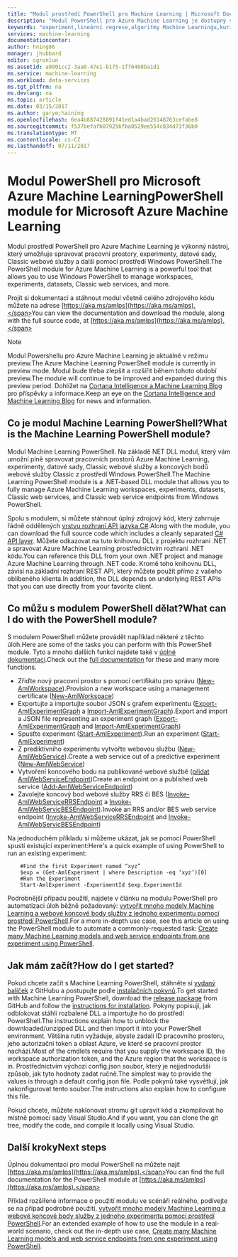 ```yaml
---
title: "Modul prostředí PowerShell pro Machine Learning | Microsoft Docs"
description: "Modul PowerShell pro Azure Machine Learning je dostupný v režimu veřejné zkušební verze. Použijte PowerShell k vytváření a správě pracovní prostory, experimenty, webové služby a další."
keywords: "experiment,lineární regrese,algoritmy Machine Learningu,kurz Machine Learningu,techniky prediktivního modelování,experiment z oblasti datové vědy"
services: machine-learning
documentationcenter: 
author: hning86
manager: jhubbard
editor: cgronlun
ms.assetid: a9001cc2-3aa0-47e1-b175-1f76408ba1d1
ms.service: machine-learning
ms.workload: data-services
ms.tgt_pltfrm: na
ms.devlang: na
ms.topic: article
ms.date: 03/15/2017
ms.author: garye;haining
ms.openlocfilehash: 6ea4b887428891f41ed1a4bad26148763cefabe8
ms.sourcegitcommit: f537befafb079256fba0529ee554c034d73f36b0
ms.translationtype: MT
ms.contentlocale: cs-CZ
ms.lasthandoff: 07/11/2017
---
```

# <a name="powershell-module-for-microsoft-azure-machine-learning"></a><span data-ttu-id="7f5fd-105">Modul PowerShell pro Microsoft Azure Machine Learning</span><span class="sxs-lookup"><span data-stu-id="7f5fd-105">PowerShell module for Microsoft Azure Machine Learning</span></span>
<span data-ttu-id="7f5fd-106">Modul prostředí PowerShell pro Azure Machine Learning je výkonný nástroj, který umožňuje spravovat pracovní prostory, experimenty, datové sady, Classic webové služby a další pomocí prostředí Windows PowerShell.</span><span class="sxs-lookup"><span data-stu-id="7f5fd-106">The PowerShell module for Azure Machine Learning is a powerful tool that allows you to use Windows PowerShell to manage workspaces, experiments, datasets, Classic web services, and more.</span></span>

<span data-ttu-id="7f5fd-107">Projít si dokumentaci a stáhnout modul včetně celého zdrojového kódu můžete na adrese [https://aka.ms/amlps](https://aka.ms/amlps).</span><span class="sxs-lookup"><span data-stu-id="7f5fd-107">You can view the documentation and download the module, along with the full source code, at [https://aka.ms/amlps](https://aka.ms/amlps).</span></span> 

> [!NOTE]
> <span data-ttu-id="7f5fd-108">Modul Powershellu pro Azure Machine Learning je aktuálně v režimu preview.</span><span class="sxs-lookup"><span data-stu-id="7f5fd-108">The Azure Machine Learning PowerShell module is currently in preview mode.</span></span> <span data-ttu-id="7f5fd-109">Modul bude třeba zlepšit a rozšířit během tohoto období preview.</span><span class="sxs-lookup"><span data-stu-id="7f5fd-109">The module will continue to be improved and expanded during this preview period.</span></span> <span data-ttu-id="7f5fd-110">Dohlížet na [Cortana Intelligence a Machine Learning Blog](https://blogs.technet.microsoft.com/machinelearning/) pro příspěvky a informace.</span><span class="sxs-lookup"><span data-stu-id="7f5fd-110">Keep an eye on the [Cortana Intelligence and Machine Learning Blog](https://blogs.technet.microsoft.com/machinelearning/) for news and information.</span></span>

## <a name="what-is-the-machine-learning-powershell-module"></a><span data-ttu-id="7f5fd-111">Co je modul Machine Learning PowerShell?</span><span class="sxs-lookup"><span data-stu-id="7f5fd-111">What is the Machine Learning PowerShell module?</span></span>
<span data-ttu-id="7f5fd-112">Modul Machine Learning PowerShell. Na základě NET DLL modul, který vám umožní plně spravovat pracovních prostorů Azure Machine Learning, experimenty, datové sady, Classic webové služby a koncových bodů webové služby Classic z prostředí Windows PowerShell.</span><span class="sxs-lookup"><span data-stu-id="7f5fd-112">The Machine Learning PowerShell module is a .NET-based DLL module that allows you to fully manage Azure Machine Learning workspaces, experiments, datasets, Classic web services, and Classic web service endpoints from Windows PowerShell.</span></span> 

<span data-ttu-id="7f5fd-113">Spolu s modulem, si můžete stáhnout úplný zdrojový kód, který zahrnuje řádně oddělených [vrstvu rozhraní API jazyka C#](https://github.com/hning86/azuremlps/blob/master/code/AzureMLSDK.cs).</span><span class="sxs-lookup"><span data-stu-id="7f5fd-113">Along with the module, you can download the full source code which includes a cleanly separated [C# API layer](https://github.com/hning86/azuremlps/blob/master/code/AzureMLSDK.cs).</span></span> <span data-ttu-id="7f5fd-114">Můžete odkazovat na tuto knihovnu DLL z projektu rozhraní .NET a spravovat Azure Machine Learning prostřednictvím rozhraní .NET kódu.</span><span class="sxs-lookup"><span data-stu-id="7f5fd-114">You can reference this DLL from your own .NET project and manage Azure Machine Learning through .NET code.</span></span> <span data-ttu-id="7f5fd-115">Kromě toho knihovnu DLL, závisí na základní rozhraní REST API, který můžete použít přímo z vašeho oblíbeného klienta.</span><span class="sxs-lookup"><span data-stu-id="7f5fd-115">In addition, the DLL depends on underlying REST APIs that you can use directly from your favorite client.</span></span>

## <a name="what-can-i-do-with-the-powershell-module"></a><span data-ttu-id="7f5fd-116">Co můžu s modulem PowerShell dělat?</span><span class="sxs-lookup"><span data-stu-id="7f5fd-116">What can I do with the PowerShell module?</span></span>
<span data-ttu-id="7f5fd-117">S modulem PowerShell můžete provádět například některé z těchto úloh.</span><span class="sxs-lookup"><span data-stu-id="7f5fd-117">Here are some of the tasks you can perform with this PowerShell module.</span></span> <span data-ttu-id="7f5fd-118">Tyto a mnoho dalších funkcí najdete také v [úplné dokumentaci](https://aka.ms/amlps).</span><span class="sxs-lookup"><span data-stu-id="7f5fd-118">Check out the [full documentation](https://aka.ms/amlps) for these and many more functions.</span></span>

* <span data-ttu-id="7f5fd-119">Zřiďte nový pracovní prostor s pomocí certifikátu pro správu ([New-AmlWorkspace](https://github.com/hning86/azuremlps#new-amlworkspace)).</span><span class="sxs-lookup"><span data-stu-id="7f5fd-119">Provision a new workspace using a management certificate ([New-AmlWorkspace](https://github.com/hning86/azuremlps#new-amlworkspace))</span></span>
* <span data-ttu-id="7f5fd-120">Exportujte a importujte soubor JSON s grafem experimentu ([Export-AmlExperimentGraph](https://github.com/hning86/azuremlps#export-amlexperimentgraph) a [Import-AmlExperimentGraph](https://github.com/hning86/azuremlps#import-amlexperimentgraph)).</span><span class="sxs-lookup"><span data-stu-id="7f5fd-120">Export and import a JSON file representing an experiment graph ([Export-AmlExperimentGraph](https://github.com/hning86/azuremlps#export-amlexperimentgraph) and [Import-AmlExperimentGraph](https://github.com/hning86/azuremlps#import-amlexperimentgraph))</span></span>
* <span data-ttu-id="7f5fd-121">Spusťte experiment ([Start-AmlExperiment](https://github.com/hning86/azuremlps#start-amlexperiment)).</span><span class="sxs-lookup"><span data-stu-id="7f5fd-121">Run an experiment ([Start-AmlExperiment](https://github.com/hning86/azuremlps#start-amlexperiment))</span></span>
* <span data-ttu-id="7f5fd-122">Z prediktivního experimentu vytvořte webovou službu ([New-AmlWebService](https://github.com/hning86/azuremlps#new-amlwebservice)).</span><span class="sxs-lookup"><span data-stu-id="7f5fd-122">Create a web service out of a predictive experiment ([New-AmlWebService](https://github.com/hning86/azuremlps#new-amlwebservice))</span></span>
* <span data-ttu-id="7f5fd-123">Vytvoření koncového bodu na publikované webové službě ([přidat AmlWebServiceEndpoint](https://github.com/hning86/azuremlps#add-amlwebserviceendpoint))</span><span class="sxs-lookup"><span data-stu-id="7f5fd-123">Create an endpoint on a published web service ([Add-AmlWebServiceEndpoint](https://github.com/hning86/azuremlps#add-amlwebserviceendpoint))</span></span>
* <span data-ttu-id="7f5fd-124">Zavolejte koncový bod webové služby RRS či BES ([Invoke-AmlWebServiceRRSEndpoint](https://github.com/hning86/azuremlps#invoke-amlwebservicerrsendpoint) a [Invoke-AmlWebServicBESEndpoint](https://github.com/hning86/azuremlps#invoke-amlwebservicebesendpoint)).</span><span class="sxs-lookup"><span data-stu-id="7f5fd-124">Invoke an RRS and/or BES web service endpoint ([Invoke-AmlWebServiceRRSEndpoint](https://github.com/hning86/azuremlps#invoke-amlwebservicerrsendpoint) and [Invoke-AmlWebServicBESEndpoint](https://github.com/hning86/azuremlps#invoke-amlwebservicebesendpoint))</span></span>

<span data-ttu-id="7f5fd-125">Na jednoduchém příkladu si můžeme ukázat, jak se pomocí PowerShell spustí existující experiment:</span><span class="sxs-lookup"><span data-stu-id="7f5fd-125">Here's a quick example of using PowerShell to run an existing experiment:</span></span>

        #Find the first Experiment named “xyz”
        $exp = (Get-AmlExperiment | where Description -eq ‘xyz’)[0]
        #Run the Experiment
        Start-AmlExperiment -ExperimentId $exp.ExperimentId 

<span data-ttu-id="7f5fd-126">Podrobnější případu použití, najdete v článku na modulu PowerShell pro automatizaci úloh běžně požadovaný: [vytvořit mnoho modely Machine Learning a webové koncové body služby z jednoho experimentu pomocí prostředí PowerShell](machine-learning-create-models-and-endpoints-with-powershell.md).</span><span class="sxs-lookup"><span data-stu-id="7f5fd-126">For a more in-depth use case, see this article on using the PowerShell module to automate a commonly-requested task: [Create many Machine Learning models and web service endpoints from one experiment using PowerShell](machine-learning-create-models-and-endpoints-with-powershell.md).</span></span>

## <a name="how-do-i-get-started"></a><span data-ttu-id="7f5fd-127">Jak mám začít?</span><span class="sxs-lookup"><span data-stu-id="7f5fd-127">How do I get started?</span></span>
<span data-ttu-id="7f5fd-128">Pokud chcete začít s Machine Learning PowerShell, stáhněte si [vydaný balíček](https://github.com/hning86/azuremlps/releases) z GitHubu a postupujte podle [instalačních pokynů](https://github.com/hning86/azuremlps/blob/master/README.md).</span><span class="sxs-lookup"><span data-stu-id="7f5fd-128">To get started with Machine Learning PowerShell, download the [release package](https://github.com/hning86/azuremlps/releases) from GitHub and follow the [instructions for installation](https://github.com/hning86/azuremlps/blob/master/README.md).</span></span> <span data-ttu-id="7f5fd-129">Pokyny popisují, jak odblokovat stáhli rozbalené DLL a importujte ho do prostředí PowerShell.</span><span class="sxs-lookup"><span data-stu-id="7f5fd-129">The instructions explain how to unblock the downloaded/unzipped DLL and then import it into your PowerShell environment.</span></span> <span data-ttu-id="7f5fd-130">Většina rutin vyžaduje, abyste zadali ID pracovního prostoru, jeho autorizační token a oblast Azure, ve které se pracovní prostor nachází.</span><span class="sxs-lookup"><span data-stu-id="7f5fd-130">Most of the cmdlets require that you supply the workspace ID, the workspace authorization token, and the Azure region that the workspace is in.</span></span> <span data-ttu-id="7f5fd-131">Prostřednictvím výchozí config.json soubor, který je nejjednodušší způsob, jak tyto hodnoty zadat ručně.</span><span class="sxs-lookup"><span data-stu-id="7f5fd-131">The simplest way to provide the values is through a default config.json file.</span></span> <span data-ttu-id="7f5fd-132">Podle pokynů také vysvětlují, jak nakonfigurovat tento soubor.</span><span class="sxs-lookup"><span data-stu-id="7f5fd-132">The instructions also explain how to configure this file.</span></span> 

<span data-ttu-id="7f5fd-133">Pokud chcete, můžete naklonovat stromu git upravit kód a zkompilovat ho místně pomocí sady Visual Studio.</span><span class="sxs-lookup"><span data-stu-id="7f5fd-133">And if you want, you can clone the git tree, modify the code, and compile it locally using Visual Studio.</span></span>

## <a name="next-steps"></a><span data-ttu-id="7f5fd-134">Další kroky</span><span class="sxs-lookup"><span data-stu-id="7f5fd-134">Next steps</span></span>
<span data-ttu-id="7f5fd-135">Úplnou dokumentaci pro modul PowerShell na můžete najít [https://aka.ms/amlps](https://aka.ms/amlps).</span><span class="sxs-lookup"><span data-stu-id="7f5fd-135">You can find the full documentation for the PowerShell module at [https://aka.ms/amlps](https://aka.ms/amlps).</span></span> 

<span data-ttu-id="7f5fd-136">Příklad rozšířené informace o použití modulu ve scénáři reálného, podívejte se na případ podrobné použití, [vytvořit mnoho modely Machine Learning a webové koncové body služby z jednoho experimentu pomocí prostředí PowerShell](machine-learning-create-models-and-endpoints-with-powershell.md).</span><span class="sxs-lookup"><span data-stu-id="7f5fd-136">For an extended example of how to use the module in a real-world scenario, check out the in-depth use case, [Create many Machine Learning models and web service endpoints from one experiment using PowerShell](machine-learning-create-models-and-endpoints-with-powershell.md).</span></span>
